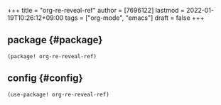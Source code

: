 +++
title = "org-re-reveal-ref"
author = [7696122]
lastmod = 2022-01-19T10:26:12+09:00
tags = ["org-mode", "emacs"]
draft = false
+++

## package {#package}

```elisp
(package! org-re-reveal-ref)
```


## config {#config}

```elisp
(use-package! org-re-reveal-ref)
```
